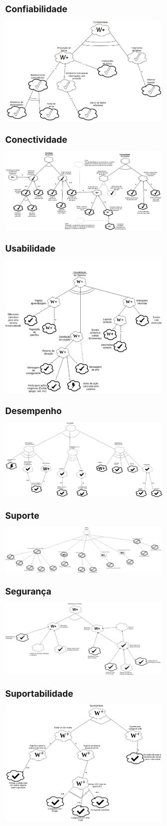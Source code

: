# Confiabilidade

![](img/NFR-confiabilidade.png)

# Conectividade

![](img/NFR_Conectividade.png)

# Usabilidade

![](img/NFR-Usabilidade.png)

# Desempenho

![](img/NFR_desempenho.png)

# Suporte

![](img/NFR-suporte.png)

# Segurança

![](img/NFR_Seguranca.png)

# Suportabilidade

![](img/NFR_Suportabilidade.jpg)
